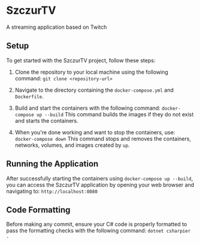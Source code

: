 # SzczurTV
A streaming application based on Twitch


## Setup

To get started with the SzczurTV project, follow these steps:

1. Clone the repository to your local machine using the following command:
`git clone <repository-url>`

2. Navigate to the directory containing the `docker-compose.yml` and `Dockerfile`.

3. Build and start the containers with the following command:
`docker-compose up --build`
This command builds the images if they do not exist and starts the containers.

4. When you're done working and want to stop the containers, use:
`docker-compose down`
This command stops and removes the containers, networks, volumes, and images created by `up`.

## Running the Application

After successfully starting the containers using `docker-compose up --build`, you can access the SzczurTV application by opening your web browser and navigating to:
`http://localhost:8080`

## Code Formatting

Before making any commit, ensure your C# code is properly formatted to pass the formatting checks with the following command:
`dotnet csharpier .`

